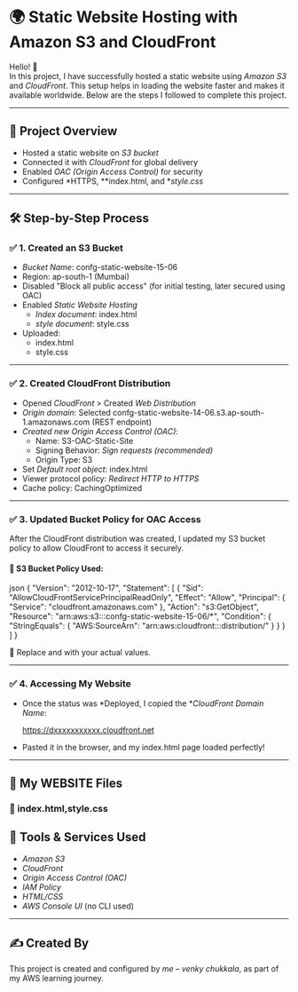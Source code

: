 # 🌍 Static Website Hosting with Amazon S3 and CloudFront

Hello! 👋  
In this project, I have successfully hosted a static website using *Amazon S3* and *CloudFront*. This setup helps in loading the website faster and makes it available worldwide. Below are the steps I followed to complete this project.

---

## 🧾 Project Overview

- Hosted a static website on *S3 bucket*
- Connected it with *CloudFront* for global delivery
- Enabled *OAC (Origin Access Control)* for security
- Configured *HTTPS, **index.html, and **style.css*

---

## 🛠 Step-by-Step Process

### ✅ 1. Created an S3 Bucket

- *Bucket Name*: confg-static-website-15-06
- Region: ap-south-1 (Mumbai)
- Disabled "Block all public access" (for initial testing, later secured using OAC)
- Enabled *Static Website Hosting*
  - *Index document*: index.html
  - *style document*: style.css
- Uploaded:
  - index.html 
  - style.css

---

### ✅ 2. Created CloudFront Distribution

- Opened *CloudFront* > Created *Web Distribution*
- *Origin domain*: Selected confg-static-website-14-06.s3.ap-south-1.amazonaws.com (REST endpoint)
- *Created new Origin Access Control (OAC)*:
  - Name: S3-OAC-Static-Site
  - Signing Behavior: *Sign requests (recommended)*
  - Origin Type: S3
- Set *Default root object*: index.html
- Viewer protocol policy: *Redirect HTTP to HTTPS*
- Cache policy: CachingOptimized

---

### ✅ 3. Updated Bucket Policy for OAC Access

After the CloudFront distribution was created, I updated my S3 bucket policy to allow CloudFront to access it securely.

#### 🔐 S3 Bucket Policy Used:

json
{
  "Version": "2012-10-17",
  "Statement": [
    {
      "Sid": "AllowCloudFrontServicePrincipalReadOnly",
      "Effect": "Allow",
      "Principal": {
        "Service": "cloudfront.amazonaws.com"
      },
      "Action": "s3:GetObject",
      "Resource": "arn:aws:s3:::confg-static-website-15-06/*",
      "Condition": {
        "StringEquals": {
          "AWS:SourceArn": "arn:aws:cloudfront::<YOUR-AWS-ACCOUNT-ID>:distribution/<YOUR-DISTRIBUTION-ID>"
        }
      }
    }
  ]
}


📝 Replace <YOUR-AWS-ACCOUNT-ID> and <YOUR-DISTRIBUTION-ID> with your actual values.

---

### ✅ 4. Accessing My Website

- Once the status was *Deployed, I copied the **CloudFront Domain Name*:
  
  https://dxxxxxxxxxxx.cloudfront.net
  
- Pasted it in the browser, and my index.html page loaded perfectly!

---

## 📄 My WEBSITE Files

### 🔹 index.html,style.css
## 🧰 Tools & Services Used

- *Amazon S3*
- *CloudFront*
- *Origin Access Control (OAC)*
- *IAM Policy*
- *HTML/CSS*
- *AWS Console UI* (no CLI used)

---

## ✍ Created By

This project is created and configured by *me – venky chukkala*, as part of my AWS learning journey.  
